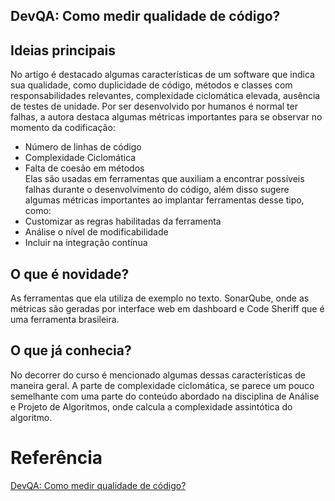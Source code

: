 ## DevQA: Como medir qualidade de código?

## Ideias principais 

No artigo é destacado algumas características de um software que indica sua qualidade, como duplicidade de código, métodos e classes com responsabilidades relevantes, complexidade ciclomática elevada, ausência de testes de unidade. Por ser desenvolvido por humanos é normal ter falhas, a autora destaca algumas métricas importantes para se observar no momento da codificação:
- Número de linhas de código 
- Complexidade Ciclomática 
- Falta de coesão em métodos   
Elas são usadas em ferramentas que auxiliam a encontrar possíveis falhas durante o desenvolvimento do código, além disso sugere algumas métricas importantes ao implantar ferramentas desse tipo, como:
- Customizar as regras habilitadas da ferramenta
- Análise o nível de modificabilidade 
- Incluir na integração contínua

## O que é novidade?
As ferramentas que ela utiliza de exemplo no texto. SonarQube, onde as métricas são geradas por interface web em dashboard e Code Sheriff que é uma ferramenta brasileira.

## O que já conhecia?
No decorrer do curso é mencionado algumas dessas características de maneira geral. A parte de complexidade ciclomática, se parece um pouco semelhante com uma parte do conteúdo abordado na disciplina de Análise e Projeto de Algoritmos, onde calcula a complexidade assintótica do algoritmo.  

# Referência
 [DevQA: Como medir qualidade de código?](https://kamillaqueiroz.medium.com/devqa-como-medir-qualidade-de-código-6149fada1e)